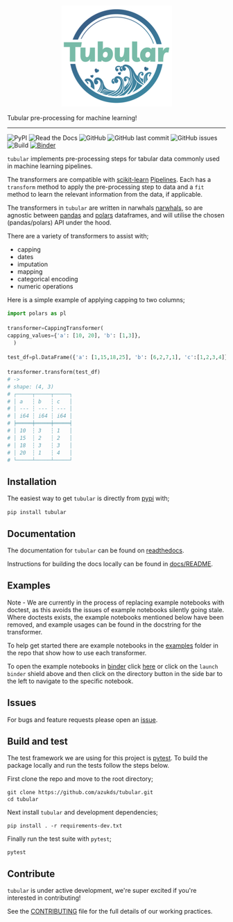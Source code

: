 <p align="center">
  <img src="https://github.com/azukds/tubular/raw/main/logo.png">
</p>

Tubular pre-processing for machine learning!

----

![PyPI](https://img.shields.io/pypi/v/tubular?color=success&style=flat)
![Read the Docs](https://img.shields.io/readthedocs/tubular)
![GitHub](https://img.shields.io/github/license/azukds/tubular)
![GitHub last commit](https://img.shields.io/github/last-commit/azukds/tubular)
![GitHub issues](https://img.shields.io/github/issues/azukds/tubular)
![Build](https://github.com/azukds/tubular/actions/workflows/python-package.yml/badge.svg?branch=main)
[![Binder](https://mybinder.org/badge_logo.svg)](https://mybinder.org/v2/gh/azukds/tubular/HEAD?labpath=examples)

`tubular` implements pre-processing steps for tabular data commonly used in machine learning pipelines.

The transformers are compatible with [scikit-learn](https://scikit-learn.org/) [Pipelines](https://scikit-learn.org/stable/modules/generated/sklearn.pipeline.Pipeline.html). Each has a `transform` method to apply the pre-processing step to data and a `fit` method to learn the relevant information from the data, if applicable.

The transformers in `tubular` are written in narwhals [narwhals](https://narwhals-dev.github.io/narwhals/), so are agnostic between [pandas](https://pandas.pydata.org/) and [polars](https://pola.rs/) dataframes, and will utilise the chosen (pandas/polars) API under the hood.

There are a variety of transformers to assist with;

- capping
- dates
- imputation
- mapping
- categorical encoding
- numeric operations

Here is a simple example of applying capping to two columns;

```python
import polars as pl

transformer=CappingTransformer(
capping_values={'a': [10, 20], 'b': [1,3]},
  )

test_df=pl.DataFrame({'a': [1,15,18,25], 'b': [6,2,7,1], 'c':[1,2,3,4]})

transformer.transform(test_df)
# ->
# shape: (4, 3)
# ┌─────┬─────┬─────┐
# │ a   ┆ b   ┆ c   │
# │ --- ┆ --- ┆ --- │
# │ i64 ┆ i64 ┆ i64 │
# ╞═════╪═════╪═════╡
# │ 10  ┆ 3   ┆ 1   │
# │ 15  ┆ 2   ┆ 2   │
# │ 18  ┆ 3   ┆ 3   │
# │ 20  ┆ 1   ┆ 4   │
# └─────┴─────┴─────┘
```

## Installation

The easiest way to get `tubular` is directly from [pypi](https://pypi.org/project/tubular/) with;

 `pip install tubular`

## Documentation

The documentation for `tubular` can be found on [readthedocs](https://tubular.readthedocs.io/en/latest/).

Instructions for building the docs locally can be found in [docs/README](https://github.com/azukds/tubular/blob/main/docs/README.md).

## Examples

Note - We are currently in the process of replacing example notebooks with doctest, as this avoids the issues of example notebooks silently going stale. Where doctests exists, the example notebooks mentioned below have been removed, and example usages can be found in the docstring for the transformer.

To help get started there are example notebooks in the [examples](https://github.com/azukds/tubular/tree/main/examples) folder in the repo that show how to use each transformer.

To open the example notebooks in [binder](https://mybinder.org/) click [here](https://mybinder.org/v2/gh/azukds/tubular/HEAD?labpath=examples) or click on the `launch binder` shield above and then click on the directory button in the side bar to the left to navigate to the specific notebook.

## Issues

For bugs and feature requests please open an [issue](https://github.com/azukds/tubular/issues).

## Build and test

The test framework we are using for this project is [pytest](https://docs.pytest.org/en/stable/). To build the package locally and run the tests follow the steps below.

First clone the repo and move to the root directory;

```shell
git clone https://github.com/azukds/tubular.git
cd tubular
```

Next install `tubular` and development dependencies;

```shell
pip install . -r requirements-dev.txt
```

Finally run the test suite with `pytest`;

```shell
pytest
```

## Contribute

`tubular` is under active development, we're super excited if you're interested in contributing! 

See the [CONTRIBUTING](https://github.com/azukds/tubular/blob/main/CONTRIBUTING.rst) file for the full details of our working practices.
